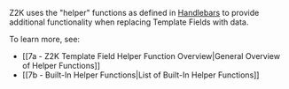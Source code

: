 Z2K uses the "helper" functions as defined in [Handlebars](https://handlebarsjs.com/guide/expressions.html#helpers) to provide additional functionality when replacing Template Fields with data.

To learn more, see:
- [[7a - Z2K Template Field Helper Function Overview|General Overview of Helper Functions]]
- [[7b - Built-In Helper Functions|List of Built-In Helper Functions]]
